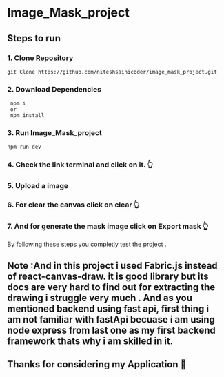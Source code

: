 # Image_Mask_project

## Steps to run 

### 1. Clone Repository
    
    git Clone https://github.com/niteshsainicoder/image_mask_project.git
    
### 2. Download Dependencies

     npm i
     or
     npm install
### 3. Run Image_Mask_project
    npm run dev

### 4. Check the link terminal and click on it. 👆

### 5. Upload a image 

### 6. For clear the canvas click on clear 👆

### 7. And for generate the mask image click on  Export mask 👆

By following these steps you completly test the project .

## Note :And in this project i used Fabric.js instead of react-canvas-draw. it is good library  but its docs are very hard to find out  for extracting the drawing i struggle very much . And as you mentioned backend using fast api, first thing i am not familiar with fastApi becuase i am using node express from last one as my first backend framework   thats why i am skilled in it.

## Thanks for considering my Application 🙏
